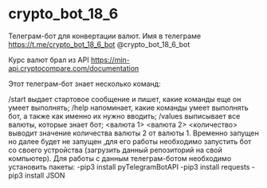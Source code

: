 # crypto_bot_18_6

Телеграм-бот для конвертации валют. Имя в телеграме https://t.me/crypto_bot_18_6_bot  @crypto_bot_18_6_bot

Курс валют брал из API https://min-api.cryptocompare.com/documentation

Этот телеграм-бот знает несколько команд:

/start выдает стартовое сообщение и пишет, какие команды еще он умеет выполнять;
/help напоминает, какие команды умеет выполнять бот, а также как именно их нужно вводить;
/values выписывает все валюты, которые знает бот;
<валюта 1> <валюта 2> <количество> выводит значение количества валюты 2 от валюты 1.
Временно запущен но далее будет не запущен ,для его работы необходимо запустить бот со своего устройства (загрузить данный репозиторий на свой компьютер).
Для работы с данным телеграм-ботом необходимо установить пакеты:
-pip3 install pyTelegramBotAPI
-pip3 install requests
-pip3 install JSON 
